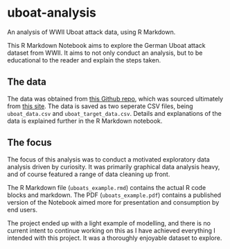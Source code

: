 # uboat-analysis

An analysis of WWII Uboat attack data, using R Markdown.

This R Markdown Notebook aims to explore the German Uboat attack dataset from WWII. It aims to not only conduct an analysis, but to be educational to the reader and explain the steps taken.

## The data

The data was obtained from [this Github repo](https://github.com/kadenhendron/uboat-data/tree/master/data), which was sourced ultimately from [this site](http://www.uboats.net/index.html). The data is saved as two seperate CSV files, being `uboat_data.csv` and `uboat_target_data.csv`. Details and explanations of the data is explained further in the R Markdown notebook.

## The focus

The focus of this analysis was to conduct a motivated exploratory data analysis driven by curiosity. It was primarily graphical data analysis heavy, and of course featured a range of data cleaning up front.

The R Markdown file (`uboats_example.rmd`) contains the actual R code blocks and markdown. The PDF (`uboats_example.pdf`) contains a published version of the Notebook aimed more for presentation and consumption by end users.

The project ended up with a light example of modelling, and there is no current intent to continue working on this as I have achieved everything I intended with this project. It was a thoroughly enjoyable dataset to explore.
